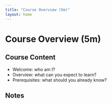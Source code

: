 ```yaml
---
title: "Course Overview (5m)"
layout: home
---
```


# Course Overview (5m)

## Course Content

- Welcome: who am I?
- Overview: what can you expect to learn?  
- Prerequisites: what should you already know?

## Notes
